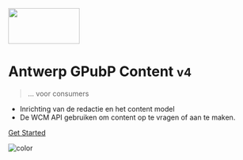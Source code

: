<!-- _coverpage.md -->

<img src="http://cdn.antwerpen.be/digipolis_branding_scss/5.0.0/assets/images/digipolis-logo.svg" alt="" width="144" height="72">

# Antwerp GPubP Content <small>v4</small>

> ... voor consumers

- Inrichting van de redactie en het content model
- De WCM API gebruiken om content op te vragen of aan te maken.

<!-- [GitHub](https://github.com/digipolisantwerpdocumentation/api-system) -->
[Get Started](#main)

![color](#0057b7)